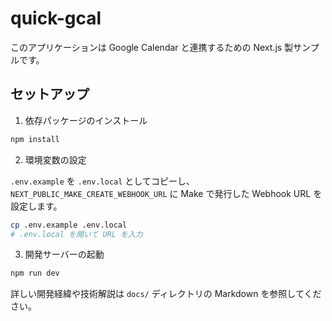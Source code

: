 # quick-gcal

このアプリケーションは Google Calendar と連携するための Next.js 製サンプルです。

## セットアップ

1. 依存パッケージのインストール

```bash
npm install
```

2. 環境変数の設定

`.env.example` を `.env.local` としてコピーし、`NEXT_PUBLIC_MAKE_CREATE_WEBHOOK_URL` に Make で発行した Webhook URL を設定します。

```bash
cp .env.example .env.local
# .env.local を開いて URL を入力
```

3. 開発サーバーの起動

```bash
npm run dev
```

詳しい開発経緯や技術解説は `docs/` ディレクトリの Markdown を参照してください。
